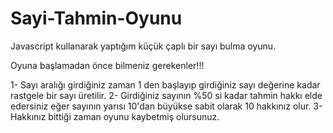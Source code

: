# Sayi-Tahmin-Oyunu
Javascript kullanarak yaptığım küçük çaplı bir sayı bulma oyunu.


Oyuna başlamadan önce bilmeniz gerekenler!!!

1- Sayı aralığı girdiğiniz zaman 1 den başlayıp girdiğiniz sayı değerine kadar rastgele bir sayı üretilir.
2- Girdiğiniz sayının %50 si kadar tahmin hakkı elde edersiniz eğer sayının yarısı 10'dan büyükse sabit olarak 10 hakkınız olur.
3- Hakkınız bittiği zaman oyunu kaybetmiş olursunuz.
